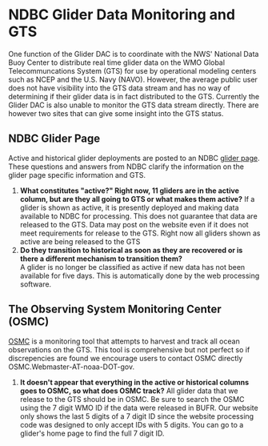 # NDBC Glider Data Monitoring and GTS

One function of the Glider DAC is to coordinate with the NWS' National Data Buoy Center to distribute real time glider data on the WMO Global Telecommuncations System (GTS) for use by operational modeling centers such as NCEP and the U.S. Navy (NAVO).  However, the average public user does not have visibility into the GTS data stream and has no way of determining if their glider data is in fact distributed to the GTS.  Currently the Glider DAC is also unable to monitor the GTS data stream directly.  There are however two sites that can give some insight into the GTS status.  

## NDBC Glider Page
Active and historical glider deployments are posted to an NDBC [glider page](http://www.ndbc.noaa.gov/gliders.php).  These questions and answers from NDBC clarify the information on the glider page specific information and GTS.  

1. **What constitutes "active?"  Right now, 11 gliders are in the active column, but are they all going to GTS or what makes them active?** 
If a glider is shown as active, it is presently deployed and making data available to NDBC for processing.  This does not guarantee that data are released to the GTS.  Data may post on the website even if it does not meet requirements for release to the GTS.  Right now all gliders shown as active are being released to the GTS
1. **Do they transition to historical as soon as they are recovered or is there a different mechanism to transition them?**             
A glider is no longer be classified as active if new data has not been available for five days.  This is automatically done by the web processing software.

## The Observing System Monitoring Center (OSMC)
[OSMC](www.osmc.info) is a monitoring tool that attempts to harvest and track all ocean observations on the GTS.  This tool is comprehensive but not perfect so if discrepencies are found we encourage users to contact OSMC directly OSMC.Webmaster-AT-noaa-DOT-gov. 

1. **It doesn't appear that everything in the active or historical columns goes to OSMC, so what does OSMC track?**
All glider data that we release to the GTS should be in OSMC.  Be sure to search the OSMC using the 7 digit WMO ID if the data were released in BUFR.  Our website only shows the last 5 digits of a 7 digit ID since the website processing code was designed to only accept IDs with 5 digits.  You can go to a glider's home page to find the full 7 digit ID.